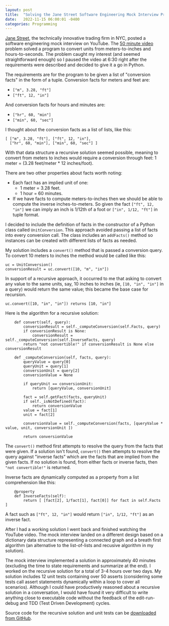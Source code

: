 ```yaml
---
layout: post
title:  "Solving the Jane Street Software Engineering Mock Interview Problem"
date:   2022-11-15 06:00:01 -0400
categories: Programming
---
```


[Jane Street][JaneStreetWebsiteURL], the technically innovative trading firm in NYC, posted a software engineering
mock interview on YouTube. The [50 minute video][EngineeringMockInterviewYouTubeURL] problem solved a program to
convert units from meters-to-inches and hours-to-seconds. The problem caught my interest (and seemed straightforward
enough) so I paused the video at 6:30 right after the requirements were described and decided to give it a go in Python.

The requirements are for the program to be given a list of "conversion facts" in the form of a tuple. Conversion facts for meters and
feet are:

- `["m", 3.28, "ft"]`
- `["ft", 12, "in"]`

And conversion facts for hours and minutes are:

- `["hr", 60, "min"]`
- `["min", 60, "sec"]`

I thought about the conversion facts as a list of lists, like this:

```
[ ["m", 3.28, "ft"], ["ft", 12, "in"],
  ["hr", 60, "min"], ["min", 60, "sec"] ]
```

With that data structure a recursive solution seemed possible, meaning to convert from meters to
inches would require a conversion through feet: 1 meter = (3.28 feet/meter * 12 inches/foot).

There are two other properties about facts worth noting:

- Each fact has an implied unit of one:
  - 1 meter = 3.28 feet.
  - 1 hour = 60 minutes.
- If we have facts to compute meters-to-inches then we should be able to compute the inverse inches-to-meters.
So given the fact `["ft", 12, "in"]` we can imply an inch is 1/12th of a foot or `["in", 1/12, "ft"]` in tuple format.

I decided to include the definition of facts in the constructor of a Python class called `UnitConversion`. This approach
avoided passing a list of facts into every conversion call. The class includes an `addFacts()` method so instances can be
created with different lists of facts as needed.

My solution includes a `convert()` method that is passed a conversion query. To convert 10 meters to inches the method
would be called like this:

```
uc = UnitConversion()
conversionResult = uc.convert([10, "m", "in"])
```

In support of a recursive approach, it occurred to me that asking to convert any value to the same units, say,
10 inches to inches (ie, `[10, "in", "in"]` in a query) would return the same value; this became the base case
for recursion.

```
uc.convert([10, "in", "in"]) returns [10, "in"]
```

Here is the algorithm for a recursive solution:

```
    def convert(self, query):
        conversionResult = self._computeConversion(self.Facts, query)
        if conversionResult is None:
            conversionResult = self._computeConversion(self.InverseFacts, query)
        return "not convertible!" if conversionResult is None else conversionResult

    def _computeConversion(self, facts, query):
        queryValue = query[0]
        queryUnit = query[1]
        conversionUnit = query[2]
        conversionValue = None

        if queryUnit == conversionUnit:
            return [queryValue, conversionUnit]

        fact = self.getFact(facts, queryUnit)
        if self._isNotDefined(fact):
            return conversionValue
        value = fact[1]
        unit = fact[2]

        conversionValue = self._computeConversion(facts, [queryValue * value, unit, conversionUnit ])

        return conversionValue
```

The `convert()` method first attempts to resolve the query from the facts that were given. If a solution isn't found,
`convert()` then attempts to resolve the query against "inverse facts" which are the facts that are implied from the
given facts. If no solution is found, from either facts or inverse facts, then `"not convertible!"` is returned.

Inverse facts are dynamically computed as a property from a list comprehension like this:

```
    @property
    def InverseFacts(self):
        return [ [fact[2], 1/fact[1], fact[0]] for fact in self.Facts ]
```

A fact such as `["ft", 12, "in"]` would return `["in", 1/12, "ft"]` as an inverse fact.

After I had a working solution I went back and finished watching the YouTube video. The mock interview landed on a
different design based on a dictionary data structure representing a connected graph and a breath first algorithm
(an alternative to the list-of-lists and recusive algorithm in my solution).

The mock interview implemented a solution in approximately 40 minutes (excluding the time to state requirements and
summarize at the end). I worked on the recursive solution for a total of 3-4 hours over two days. My solution
includes 12 unit tests containing over 50 asserts (considering some tests call assert statements dynamically within
a loop to cover all scenarios). Although I could have productively reasoned about a recursive solution in a conversation,
I would have found it very difficult to write anything close to executable code without the feedback of the edit-run-debug
and TDD (Test Driven Development) cycles.

Source code for the recursive solution and unit tests can be [downloaded from GitHub][UnitConversionGitRepoURL].

[JaneStreetWebsiteURL]: https://www.JaneStreet.com
[EngineeringMockInterviewYouTubeURL]: https://www.youtube.com/watch?v=VfbFJISCP3g
[UnitConversionGitRepoURL]: https://github.com/WebMettle/UnitConversion
